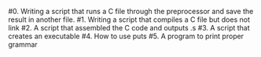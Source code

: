 #0. Writing a script that runs a C file through the preprocessor and save the result in another file.
#1. Writing a script that compiles a C file but does not link
#2. A script that assembled the C code and outputs .s
#3. A script that creates an executable
#4. How to use puts
#5. A program to print proper grammar
